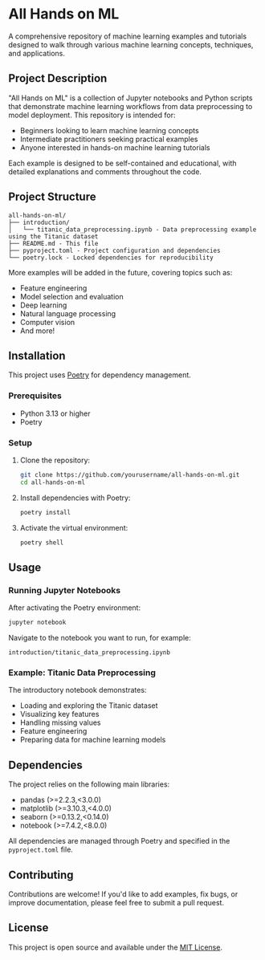 # All Hands on ML

A comprehensive repository of machine learning examples and tutorials designed to walk through various machine learning concepts, techniques, and applications.

## Project Description

"All Hands on ML" is a collection of Jupyter notebooks and Python scripts that demonstrate machine learning workflows from data preprocessing to model deployment. This repository is intended for:

- Beginners looking to learn machine learning concepts
- Intermediate practitioners seeking practical examples
- Anyone interested in hands-on machine learning tutorials

Each example is designed to be self-contained and educational, with detailed explanations and comments throughout the code.

## Project Structure

```
all-hands-on-ml/
├── introduction/
│   └── titanic_data_preprocessing.ipynb - Data preprocessing example using the Titanic dataset
├── README.md - This file
├── pyproject.toml - Project configuration and dependencies
└── poetry.lock - Locked dependencies for reproducibility
```

More examples will be added in the future, covering topics such as:
- Feature engineering
- Model selection and evaluation
- Deep learning
- Natural language processing
- Computer vision
- And more!

## Installation

This project uses [Poetry](https://python-poetry.org/) for dependency management.

### Prerequisites

- Python 3.13 or higher
- Poetry

### Setup

1. Clone the repository:
   ```bash
   git clone https://github.com/yourusername/all-hands-on-ml.git
   cd all-hands-on-ml
   ```

2. Install dependencies with Poetry:
   ```bash
   poetry install
   ```

3. Activate the virtual environment:
   ```bash
   poetry shell
   ```

## Usage

### Running Jupyter Notebooks

After activating the Poetry environment:

```bash
jupyter notebook
```

Navigate to the notebook you want to run, for example:
```
introduction/titanic_data_preprocessing.ipynb
```

### Example: Titanic Data Preprocessing

The introductory notebook demonstrates:
- Loading and exploring the Titanic dataset
- Visualizing key features
- Handling missing values
- Feature engineering
- Preparing data for machine learning models

## Dependencies

The project relies on the following main libraries:
- pandas (>=2.2.3,<3.0.0)
- matplotlib (>=3.10.3,<4.0.0)
- seaborn (>=0.13.2,<0.14.0)
- notebook (>=7.4.2,<8.0.0)

All dependencies are managed through Poetry and specified in the `pyproject.toml` file.

## Contributing

Contributions are welcome! If you'd like to add examples, fix bugs, or improve documentation, please feel free to submit a pull request.

## License

This project is open source and available under the [MIT License](LICENSE).